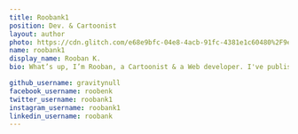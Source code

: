 ```yaml
---
title: Roobank1
position: Dev. & Cartoonist
layout: author
photo: https://cdn.glitch.com/e68e9bfc-04e8-4acb-91fc-4381e1c60480%2F9eiC-ks7_400x400.jpg
name: roobank1
display_name: Rooban K.
bio: What’s up, I’m Rooban, a Cartoonist & a Web developer. I've published over 100+ digital cartoons on many Social Media Platforms & Digital Magazines. I've Completed the Reuters Digital Journalism Course with FaceBook & Google News Initiative’s Digital Journalism Workshop and also, I worked as a Factchecker & Research Analyst at Youturn.in (2020 - 21)

github_username: gravitynull
facebook_username: roobenk
twitter_username: roobank1
instagram_username: roobank1
linkedin_username: roobank
---
```


